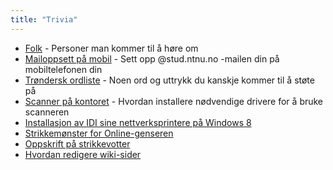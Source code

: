 ```yaml
---
title: "Trivia"
---
```


- [Folk](/wiki/online/info/trivia/folk/) - Personer man kommer til å høre om
- [Mailoppsett på mobil](/wiki/online/info/trivia/mailoppsett-pa-mobil/) - Sett opp @stud.ntnu.no -mailen din på mobiltelefonen din
- [Trøndersk ordliste](/wiki/online/info/trivia/trondersk-ordliste/) - Noen ord og uttrykk du kanskje kommer til å støte på
- [Scanner på kontoret](/wiki/online/info/trivia/scanner-pa-kontoret/) - Hvordan installere nødvendige drivere for å bruke scanneren
- [Installasjon av IDI sine nettverksprintere på Windows 8](/wiki/online/info/trivia/nettverksprintere-win8/)  
- [Strikkemønster for Online-genseren](/wiki/online/info/trivia/strikkegenser/)
- [Oppskrift på strikkevotter](/wiki/online/info/trivia/oppskrift_pa_strikkevotter/)
- [Hvordan redigere wiki-sider](https://online.ntnu.no/wiki/online/info/trivia/hvordan-endre-wiki-sider-pa-ow/)